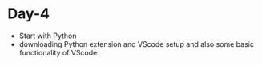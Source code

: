 # Day-4

* Start with Python
* downloading Python extension and VScode setup and also some basic functionality of VScode